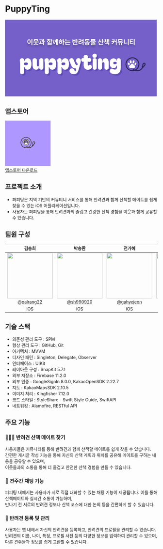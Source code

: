# PuppyTing
<img src="image/logo.png" alt="로고" width="500"/>

## 앱스토어
<a href="https://apps.apple.com/kr/app/%ED%8D%BC%ED%94%BC%ED%8C%85/id6670602342"><img src="image/icon.png" width="150"/></a><br>
<a href="https://apps.apple.com/kr/app/%ED%8D%BC%ED%94%BC%ED%8C%85/id6670602342">앱스토어 다운로드</a>

## 프로젝트 소개
- 퍼피팅은 지역 기반의 커뮤티니 서비스를 통해 반려견과 함께 산책할 메이트를 쉽게 찾을 수 있는 iOS 어플리케이션입니다.
- 사용자는 퍼피팅을 통해 반려견과의 즐겁고 건강한 산책 경험을 이웃과 함께 공유할 수 있습니다.

## 팀원 구성
| **김승희** | **박승환** | **전가혜** | **김광현** |
|:---:|:---:|:---:|:---:|
| [<img src="https://avatars.githubusercontent.com/u/92323612?v=4" height=150 width=150> <br/> @palrang22](https://github.com/palrang22) | [<img src="https://avatars.githubusercontent.com/u/107488193?v=4" height=150 width=150> <br/> @sh990920](https://github.com/sh990920) | [<img src="https://avatars.githubusercontent.com/u/170915534?v=4" height=150 width=150> <br/> @gahyejeon](https://github.com/gahyejeon) | [<img src="https://avatars.githubusercontent.com/u/168413396?v=4" height=150 width=150> <br/> @Leedoseo](https://github.com/Leedoseo) |
|iOS|iOS|iOS|iOS|

## 기술 스택
- 의존성 관리 도구 : SPM
- 형상 관리 도구 : GitHub, Git
- 아키텍처 : MVVM
- 디자인 패턴 : Singleton, Delegate, Observer
- 인터페이스 : UIKit
- 레이아웃 구성 : SnapKit 5.7.1
- 외부 저장소 : Firebase 11.2.0
- 외부 인증 : GoogleSignIn 8.0.0, KakaoOpenSDK 2.22.7
- 지도 : KakaoMapsSDK 2.10.5
- 이미지 처리 : Kingfisher 7.12.0
- 코드 스타일 : StyleShare - Swift Style Guide, SwiftAPI
- 네트워킹 : Alamofire, RESTful API

## 주요 기능
### 🚶🏻‍♀️ 반려견 산책 메이트 찾기
사용자들은 커뮤니티를 통해 반려견과 함께 산책할 메이트를 쉽게 찾을 수 있습니다.<br>
간편한 게시글 작성 기능을 통해 자신의 산책 계획과 위치를 공유해 메이트를 구하는 내용을 공유할 수 있으며,<br>
이웃들과의 소통을 통해 더 즐겁고 안전한 산책 경험을 만들 수 있습니다.

### 💬 견주간 채팅 기능
퍼피팅 내에서는 사용자가 서로 직접 대화할 수 있는 채팅 기능이 제공됩니다. 이를 통해 산책메이트와 실시간 소통이 가능하며,<br>
만나기 전 서로의 반려견 정보나 산책 코스에 대한 논의 등을 간편하게 할 수 있습니다.

### 🐶 반려견 등록 및 관리
사용자는 앱 내에서 자신의 반려견을 등록하고, 반려견의 프로필을 관리할 수 있습니다.<br>
반려견의 이름, 나이, 특징, 프로필 사진 등의 다양한 정보를 입력하여 관리할 수 있으며,<br>
다른 견주들과 정보를 쉽게 교환할 수 있습니다.

<!-- ## 기술적 의사 결정
- **MVVM** : UI와 비즈니스 로직을 분리하여 유지보수성과 코드 가독성을 향상시키고,<br>
데이터 바인딩을 통해 UI 업데이트를 간편하게 처리할 수 있습니다.

- **Firebase FireStore** : 실시간 데이터 동기화, 간편한 설정, 화장성 들을 고려해서 선택하였습니다.

- **Firebase Realtime Database** : 손쉬운 설정과 관리 기능으로 개발 과정을 간소화하고,<br>
확장성을 높여 채팅 기능의 안정성을 보장하고 실시간 데이터 동기화를 간편하게 구현할 수 있습니다.

- **Kingfisher** : 이미지 로딩 중에 사용자 인터페이스가 멈추지 않도록 비동기 처리르 지원하여 부드러운 UI를 제공하고 있어<br>
퍼피팅 앱에서 이미지 로딩과 캐싱을 효과적으로 처리할 수 있습니다.

- **RxSwift** : 코드의 가독성을 향상시키고, 데이터 스트림과 이벤트를 쉽게 관리할 수 있도록 도와 효율적인 개발을 가능하게 합니다.

- **kakaoMapsSDK** : 간편한 API를 통해 다양한 지도 기능을 구현할 수 있으며,<br> 
사용자 위치 기반 서비스를 지원하여 산책 메이트 찾기 기능을 효율적으로 강화하고,<br>
지도 위에 마커와 경로를 쉽게 표시할 수 있어 사용자가 원하는 정보를 직관적으로 제공받을 수 있습니다. -->


